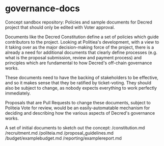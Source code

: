 # governance-docs
Concept sandbox repository: Policies and sample documents for Decred project that should only be edited with Voter approval.

Documents like the Decred Constitution define a set of policies which guide contributors to the project. Looking at Politiea's development, with a view to it taking over as the major decision-making force of the project, there is a already a need for additional documents that clearly define processes (e.g. what is the proposal submission, review and payment process) and principles which are fundamental to how Decred's off-chain governance works.

These documents need to have the backing of stakeholders to be effective, and so it makes sense that they be ratified by ticket-voting. They should also be subject to change, as nobody expects everything to work perfectly immediately.

Proposals that are Pull Requests to change these documents, subject to Politeia Vote for review, would be an easily-automatable mechanism for deciding and describing how the various aspects of Decred's governance works.

A set of initial documents to sketch out the concept:
/constitution.md
/recruitment.md
/politeia.md
/proposal_guidelines.md
/budget/examplebudget.md
/reporting/examplereport.md
